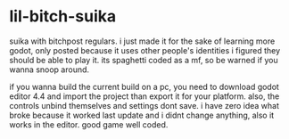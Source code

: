 # lil-bitch-suika

suika with bitchpost regulars. i just made it for the sake of learning more godot, only posted because it uses other people's identities i figured they should be able to play it. its spaghetti coded as a mf, so be warned if you wanna snoop around.

if you wanna build the current build on a pc, you need to download godot editor 4.4 and import the project than export it for your platform. also, the controls unbind themselves and settings dont save. i have zero idea what broke because it worked last update and i didnt change anything, also it works in the editor. good game well coded.

